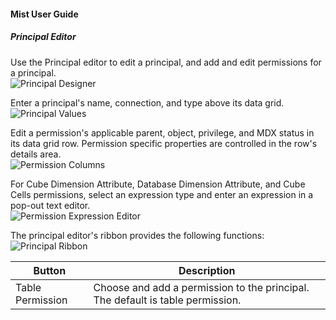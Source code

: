 #### Mist User Guide
##### Principal Editor

Use the Principal editor to edit a principal, and add and edit permissions for a principal.<br>
![Principal Designer](https://varigencecom.blob.core.windows.net/images-mistdocumentation-editoroverviews/Principal1.png)

Enter a principal's name, connection, and type above its data grid.<br>
![Principal Values](https://varigencecom.blob.core.windows.net/images-mistdocumentation-editoroverviews/Principal2.png)

Edit a permission's applicable parent, object, privilege, and MDX status in its data grid row. Permission specific properties are controlled in the row's details area.<br>
![Permission Columns](https://varigencecom.blob.core.windows.net/images-mistdocumentation-editoroverviews/Principal3.png)

For Cube Dimension Attribute, Database Dimension Attribute, and Cube Cells permissions, select an expression type and enter an expression in a pop-out text editor.<br>
![Permission Expression Editor](https://varigencecom.blob.core.windows.net/images-mistdocumentation-editoroverviews/Principal4.png)

The principal editor's ribbon provides the following functions:<br>
![Principal Ribbon](https://varigencecom.blob.core.windows.net/images-mistdocumentation-editoroverviews/Principal5.png)

Button | Description
--- | ---
Table Permission | Choose and add a permission to the principal. The default is table permission.